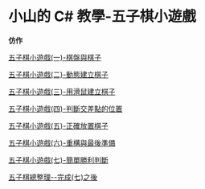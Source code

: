 
# 小山的 C# 教學-五子棋小遊戲

**仿作**

[五子棋小遊戲(一)-棋盤與棋子](./學習流程\/五子棋小遊戲(一)-棋盤與棋子.md)

[五子棋小遊戲(二)-動態建立棋子](./學習流程\/五子棋小遊戲(二)-動態建立棋子.md)

[五子棋小遊戲(三)-用滑鼠建立棋子](./學習流程\/五子棋小遊戲(三)-用滑鼠建立棋子.md)

[五子棋小遊戲(四)-判斷交差點的位置](./學習流程\/五子棋小遊戲(四)-判斷交差點的位置.md)

[五子棋小遊戲(五)-正確放置棋子](./學習流程\/五子棋小遊戲(五)-正確放置棋子.md)

[五子棋小遊戲(六)-重構與最後準備](./學習流程\/五子棋小遊戲(六)-重構與最後準備.md)

[五子棋小遊戲(七)-簡單勝利判斷](./學習流程\/五子棋小遊戲(七)-簡單勝利判斷.md)

[五子棋總整理--完成(七)之後](./學習流程\/五子棋總整理--完成(七)之後.md)

